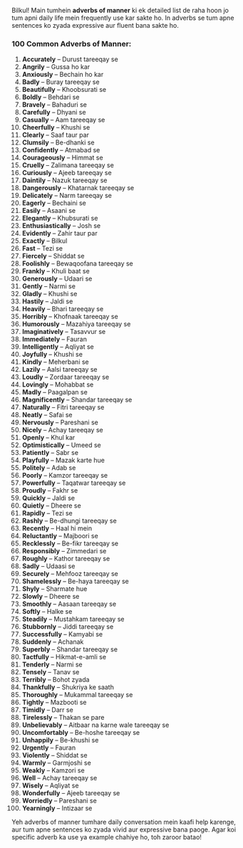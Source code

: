 Bilkul! Main tumhein **adverbs of manner** ki ek detailed list de raha hoon jo tum apni daily life mein frequently use kar sakte ho. In adverbs se tum apne sentences ko zyada expressive aur fluent bana sakte ho. 

### **100 Common Adverbs of Manner:**

1. **Accurately** – Durust tareeqay se
2. **Angrily** – Gussa ho kar
3. **Anxiously** – Bechain ho kar
4. **Badly** – Buray tareeqay se
5. **Beautifully** – Khoobsurati se
6. **Boldly** – Behdari se
7. **Bravely** – Bahaduri se
8. **Carefully** – Dhyani se
9. **Casually** – Aam tareeqay se
10. **Cheerfully** – Khushi se
11. **Clearly** – Saaf taur par
12. **Clumsily** – Be-dhanki se
13. **Confidently** – Atmabad se
14. **Courageously** – Himmat se
15. **Cruelly** – Zalimana tareeqay se
16. **Curiously** – Ajeeb tareeqay se
17. **Daintily** – Nazuk tareeqay se
18. **Dangerously** – Khatarnak tareeqay se
19. **Delicately** – Narm tareeqay se
20. **Eagerly** – Bechaini se
21. **Easily** – Asaani se
22. **Elegantly** – Khubsurati se
23. **Enthusiastically** – Josh se
24. **Evidently** – Zahir taur par
25. **Exactly** – Bilkul
26. **Fast** – Tezi se
27. **Fiercely** – Shiddat se
28. **Foolishly** – Bewaqoofana tareeqay se
29. **Frankly** – Khuli baat se
30. **Generously** – Udaari se
31. **Gently** – Narmi se
32. **Gladly** – Khushi se
33. **Hastily** – Jaldi se
34. **Heavily** – Bhari tareeqay se
35. **Horribly** – Khofnaak tareeqay se
36. **Humorously** – Mazahiya tareeqay se
37. **Imaginatively** – Tasavvur se
38. **Immediately** – Fauran
39. **Intelligently** – Aqliyat se
40. **Joyfully** – Khushi se
41. **Kindly** – Meherbani se
42. **Lazily** – Aalsi tareeqay se
43. **Loudly** – Zordaar tareeqay se
44. **Lovingly** – Mohabbat se
45. **Madly** – Paagalpan se
46. **Magnificently** – Shandar tareeqay se
47. **Naturally** – Fitri tareeqay se
48. **Neatly** – Safai se
49. **Nervously** – Pareshani se
50. **Nicely** – Achay tareeqay se
51. **Openly** – Khul kar
52. **Optimistically** – Umeed se
53. **Patiently** – Sabr se
54. **Playfully** – Mazak karte hue
55. **Politely** – Adab se
56. **Poorly** – Kamzor tareeqay se
57. **Powerfully** – Taqatwar tareeqay se
58. **Proudly** – Fakhr se
59. **Quickly** – Jaldi se
60. **Quietly** – Dheere se
61. **Rapidly** – Tezi se
62. **Rashly** – Be-dhungi tareeqay se
63. **Recently** – Haal hi mein
64. **Reluctantly** – Majboori se
65. **Recklessly** – Be-fikr tareeqay se
66. **Responsibly** – Zimmedari se
67. **Roughly** – Kathor tareeqay se
68. **Sadly** – Udaasi se
69. **Securely** – Mehfooz tareeqay se
70. **Shamelessly** – Be-haya tareeqay se
71. **Shyly** – Sharmate hue
72. **Slowly** – Dheere se
73. **Smoothly** – Aasaan tareeqay se
74. **Softly** – Halke se
75. **Steadily** – Mustahkam tareeqay se
76. **Stubbornly** – Jiddi tareeqay se
77. **Successfully** – Kamyabi se
78. **Suddenly** – Achanak
79. **Superbly** – Shandar tareeqay se
80. **Tactfully** – Hikmat-e-amli se
81. **Tenderly** – Narmi se
82. **Tensely** – Tanav se
83. **Terribly** – Bohot zyada
84. **Thankfully** – Shukriya ke saath
85. **Thoroughly** – Mukammal tareeqay se
86. **Tightly** – Mazbooti se
87. **Timidly** – Darr se
88. **Tirelessly** – Thakan se pare
89. **Unbelievably** – Aitbaar na karne wale tareeqay se
90. **Uncomfortably** – Be-hoshe tareeqay se
91. **Unhappily** – Be-khushi se
92. **Urgently** – Fauran
93. **Violently** – Shiddat se
94. **Warmly** – Garmjoshi se
95. **Weakly** – Kamzori se
96. **Well** – Achay tareeqay se
97. **Wisely** – Aqliyat se
98. **Wonderfully** – Ajeeb tareeqay se
99. **Worriedly** – Pareshani se
100. **Yearningly** – Intizaar se

Yeh adverbs of manner tumhare daily conversation mein kaafi help karenge, aur tum apne sentences ko zyada vivid aur expressive bana paoge. Agar koi specific adverb ka use ya example chahiye ho, toh zaroor batao!
